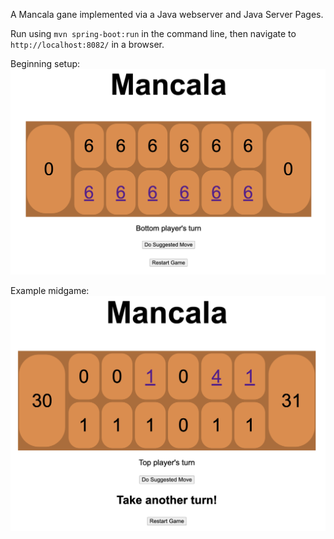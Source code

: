 A Mancala gane implemented via a Java webserver and Java Server Pages.

Run using `mvn spring-boot:run` in the command line, then navigate to `http://localhost:8082/` in a browser.

Beginning setup:
![Initial setup](game-setup-screenshot.png)

Example midgame:
![Midgame](midgame-screenshot.png)
